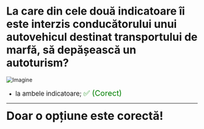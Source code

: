 # La care din cele două indicatoare îi este interzis conducătorului unui autovehicul destinat transportului de marfă, să depășească un autoturism?

![Imagine](https://www.arr-atestate.ro/upload/img/questions/img/la-care-din-cele-doua-indicatoare-ii-este-interzis-conducatorului-unui-autovehicul-destinat-transportului-de-marfa-sa-depaseasca-un-autoturism.jpg)

- <span style="font-size: larger;">la ambele indicatoare; <span style="color: green; font-size: larger;">✅ (Corect)</span></span>

---

<span style="font-size: 30px; font-weight: bold;">**Doar o opțiune este corectă!**</span>
